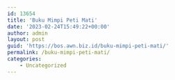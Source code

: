 ```yaml
---
id: 13654
title: 'Buku Mimpi Peti Mati'
date: '2023-02-24T15:49:22+00:00'
author: admin
layout: post
guid: 'https://bos.awn.biz.id/buku-mimpi-peti-mati/'
permalink: /buku-mimpi-peti-mati/
categories:
    - Uncategorized
---
```


